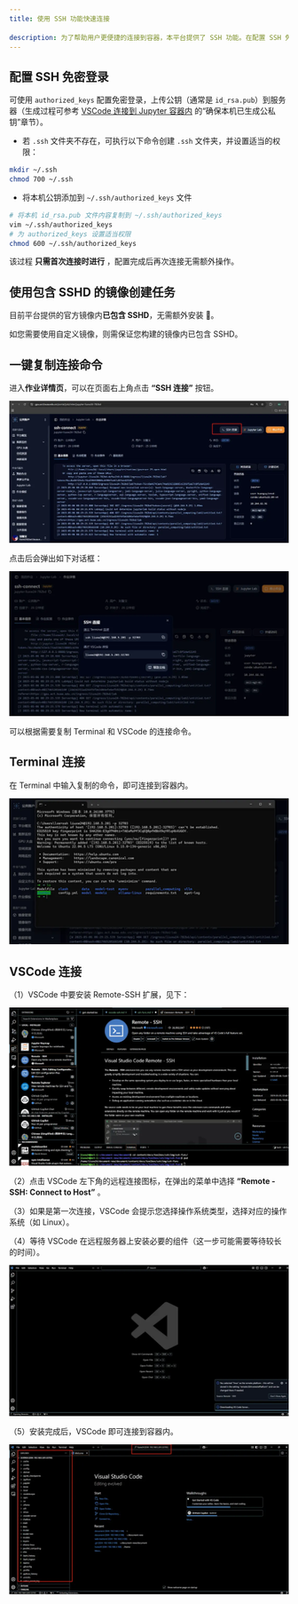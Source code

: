 ```yaml
---
title: 使用 SSH 功能快速连接

description: 为了帮助用户更便捷的连接到容器，本平台提供了 SSH 功能。在配置 SSH 免密登陆后，用户可以一键复制连接命令，通过 Terminal 或 VSCode 连接至容器。
---
```


## 配置 SSH 免密登录

可使用 `authorized_keys` 配置免密登录，上传公钥（通常是 `id_rsa.pub`）到服务器（生成过程可参考 [VSCode 连接到 Jupyter 容器内](./vscode-ssh.md) 的“确保本机已生成公私钥”章节）。

- 若 `.ssh` 文件夹不存在，可执行以下命令创建 `.ssh` 文件夹，并设置适当的权限：

```bash
mkdir ~/.ssh
chmod 700 ~/.ssh
```

- 将本机公钥添加到 `~/.ssh/authorized_keys` 文件

```bash
# 将本机 id_rsa.pub 文件内容复制到 ~/.ssh/authorized_keys
vim ~/.ssh/authorized_keys
# 为 authorized_keys 设置适当权限
chmod 600 ~/.ssh/authorized_keys
```

该过程 **只需首次连接时进行** ，配置完成后再次连接无需额外操作。

## 使用包含 SSHD 的镜像创建任务

目前平台提供的官方镜像内**已包含 SSHD**，无需额外安装 🚀。

如您需要使用自定义镜像，则需保证您构建的镜像内已包含 SSHD。

## 一键复制连接命令

进入**作业详情页**，可以在页面右上角点击 **“SSH 连接”** 按钮。

![](./img/ssh-func/ssh-detail.webp)

点击后会弹出如下对话框：

![](./img/ssh-func/ssh-func.webp)

可以根据需要复制 Terminal 和 VSCode 的连接命令。

## Terminal 连接

在 Terminal 中输入复制的命令，即可连接到容器内。

![](./img/ssh-func/terminal.webp)

## VSCode 连接

（1）VSCode 中要安装 Remote-SSH 扩展，见下：

![](./img/ssh-func/remote-ssh.webp)

（2）点击 VSCode 左下角的远程连接图标，在弹出的菜单中选择 **“Remote - SSH: Connect to Host”** 。

（3）如果是第一次连接，VSCode 会提示您选择操作系统类型，选择对应的操作系统（如 Linux）。

（4）等待 VSCode 在远程服务器上安装必要的组件（这一步可能需要等待较长的时间）。

![](./img/ssh-func/download-server.webp)

（5）安装完成后，VSCode 即可连接到容器内。

![](./img/ssh-func/connect.webp)
